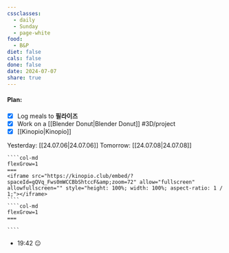 ```yaml
---
cssclasses:
  - daily
  - Sunday
  - page-white
food:
  - B&P
diet: false
cals: false
done: false
date: 2024-07-07
share: true
---
```

#### Plan:
- [x] Log meals to **필라이즈**
- [x] Work on a [[Blender Donut|Blender Donut]] #3D/project
- [x] [[Kinopio|Kinopio]]

Yesterday: [[24.07.06|24.07.06]]
Tomorrow: [[24.07.08|24.07.08]]
`````col
````col-md
flexGrow=1
===
<iframe src="https://kinopio.club/embed/?spaceId=gQVq_Fws0mWCCBbShtccF&amp;zoom=72" allow="fullscreen" allowfullscreen="" style="height: 100%; width: 100%; aspect-ratio: 1 / 1;"></iframe>
````
````col-md
flexGrow=1
===

````
`````
- 19:42 😐  